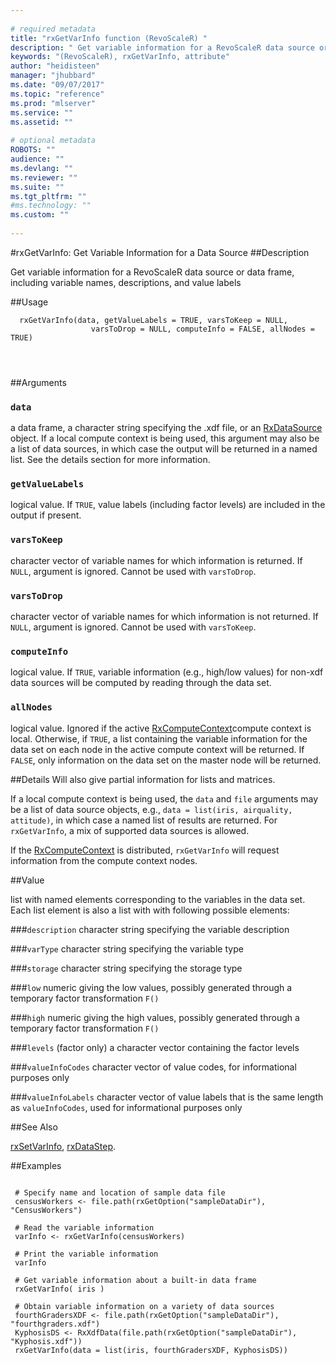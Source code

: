 ```yaml
--- 
 
# required metadata 
title: "rxGetVarInfo function (RevoScaleR) " 
description: " Get variable information for a RevoScaleR data source or data frame, including variable names, descriptions, and value labels " 
keywords: "(RevoScaleR), rxGetVarInfo, attribute" 
author: "heidisteen" 
manager: "jhubbard" 
ms.date: "09/07/2017" 
ms.topic: "reference" 
ms.prod: "mlserver" 
ms.service: "" 
ms.assetid: "" 
 
# optional metadata 
ROBOTS: "" 
audience: "" 
ms.devlang: "" 
ms.reviewer: "" 
ms.suite: "" 
ms.tgt_pltfrm: "" 
#ms.technology: "" 
ms.custom: "" 
 
--- 
```

 
 
 #rxGetVarInfo: Get Variable Information for a Data Source 
 ##Description
 
Get variable information for a RevoScaleR data source or data frame, including variable
names, descriptions, and value labels
 
 
 ##Usage

```   
  rxGetVarInfo(data, getValueLabels = TRUE, varsToKeep = NULL,
                  varsToDrop = NULL, computeInfo = FALSE, allNodes = TRUE)
                  
                  
 
```
 
 ##Arguments

   
  
    
 ### `data`
 a data frame, a character string specifying the .xdf file, or an [RxDataSource](RxDataSource.md) object.  If a local compute context is being used,  this argument may also be a list of data sources,  in which case the output will be returned in a named list. See the details section for more information. 
  
  
    
 ### `getValueLabels`
 logical value. If `TRUE`, value labels (including factor  levels) are included in the output if present. 
  
  
    
 ### `varsToKeep`
 character vector of variable names for which information is returned. If `NULL`, argument is ignored. Cannot be used with `varsToDrop`. 
  
  
    
 ### `varsToDrop`
 character vector of variable names for which information is not returned. If `NULL`, argument is ignored. Cannot be used with `varsToKeep`. 
  
  
    
 ### `computeInfo`
 logical value. If `TRUE`,  variable information  (e.g., high/low values) for non-xdf data sources will be computed  by reading through the data set. 
  
  
    
 ### `allNodes`
 logical value.  Ignored if the active [RxComputeContext](RxComputeContext.md)compute context is local.  Otherwise, if `TRUE`, a list containing the variable information for the data set on each node in the active compute context will be returned.  If `FALSE`, only information on the data set on the master node will be returned.  
  
  
 
 
 
 ##Details
  Will also give partial information for lists and matrices.

If a local compute context is being used, the `data` and `file` arguments may be a list of data source objects, e.g.,
`data = list(iris, airquality, attitude)`, 
in which case a named list of results are returned. For `rxGetVarInfo`, a mix of supported data sources
is allowed. 

If the [RxComputeContext](RxComputeContext.md) is distributed, `rxGetVarInfo` will request information from the
compute context nodes.  
 
 
 ##Value
 
list with named elements corresponding to the variables in the data set. 
Each list element is also a list with with following possible elements:

###`description`
character string specifying the variable description


###`varType`
character string specifying the variable type


###`storage`
character string specifying the storage type


###`low`
numeric giving the low values, possibly generated through a temporary factor transformation `F()`


###`high`
numeric giving the high values, possibly generated through a temporary factor transformation `F()`


###`levels`
(factor only) a character vector containing the factor levels


###`valueInfoCodes`
character vector of value codes, for informational  purposes only


###`valueInfoLabels`
character vector of value labels that is the same length as `valueInfoCodes`, used for informational purposes only


 
 

 
 
 
 ##See Also
 
[rxSetVarInfo](rxSetVarInfoXdf.md),
[rxDataStep](rxDataStep.md).
   
 ##Examples

 ```
   
  # Specify name and location of sample data file
  censusWorkers <- file.path(rxGetOption("sampleDataDir"), "CensusWorkers")
  
  # Read the variable information
  varInfo <- rxGetVarInfo(censusWorkers)
  
  # Print the variable information
  varInfo
  
  # Get variable information about a built-in data frame
  rxGetVarInfo( iris )
  
  # Obtain variable information on a variety of data sources
  fourthGradersXDF <- file.path(rxGetOption("sampleDataDir"), "fourthgraders.xdf")
  KyphosisDS <- RxXdfData(file.path(rxGetOption("sampleDataDir"), "Kyphosis.xdf"))
  rxGetVarInfo(data = list(iris, fourthGradersXDF, KyphosisDS))
 
```
 
 
 

